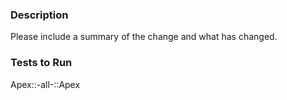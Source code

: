 ### Description

Please include a summary of the change and what has changed.

### Tests to Run

Apex::-all-::Apex